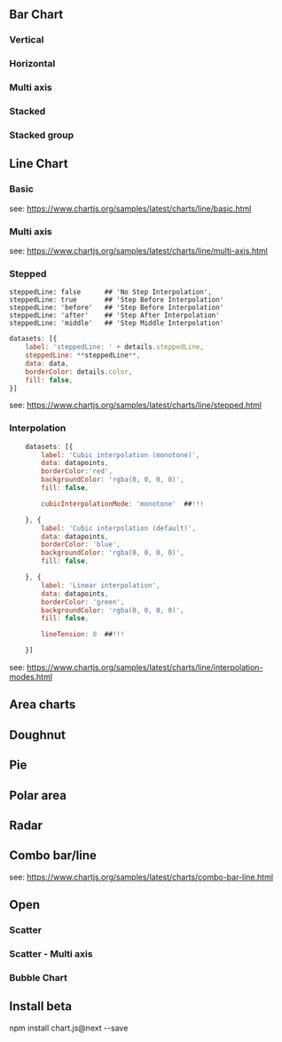 

## Bar Chart

### Vertical

### Horizontal

### Multi axis

### Stacked

### Stacked group


## Line Chart
### Basic
see: https://www.chartjs.org/samples/latest/charts/line/basic.html

### Multi axis
see: https://www.chartjs.org/samples/latest/charts/line/multi-axis.html

### Stepped
```
steppedLine: false      ## 'No Step Interpolation',
steppedLine: true       ## 'Step Before Interpolation'
steppedLine: 'before'   ## 'Step Before Interpolation'
steppedLine: 'after'    ## 'Step After Interpolation'
steppedLine: 'middle'   ## 'Step Middle Interpolation'
````

```javascript
datasets: [{
    label: 'steppedLine: ' + details.steppedLine,
    steppedLine: **steppedLine**,
    data: data,
    borderColor: details.color,
    fill: false,
}]
```
see: https://www.chartjs.org/samples/latest/charts/line/stepped.html

### Interpolation

``` javascript
    datasets: [{
        label: 'Cubic interpolation (monotone)',
        data: datapoints,
        borderColor:'red',
        backgroundColor: 'rgba(0, 0, 0, 0)',
        fill: false,

        cubicInterpolationMode: 'monotone'  ##!!!

    }, {
        label: 'Cubic interpolation (default)',
        data: datapoints,
        borderColor: 'blue',
        backgroundColor: 'rgba(0, 0, 0, 0)',
        fill: false,

    }, {
        label: 'Linear interpolation',
        data: datapoints,
        borderColor: 'green',
        backgroundColor: 'rgba(0, 0, 0, 0)',
        fill: false,

        lineTension: 0  ##!!!

    }]
```                
see: https://www.chartjs.org/samples/latest/charts/line/interpolation-modes.html

## Area charts

## Doughnut

## Pie

## Polar area

## Radar

## Combo bar/line
see: https://www.chartjs.org/samples/latest/charts/combo-bar-line.html


## Open
### Scatter
### Scatter - Multi axis
### Bubble Chart


## Install beta
npm install chart.js@next --save

